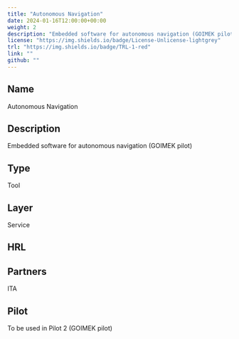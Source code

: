 ```yaml
---
title: "Autonomous Navigation"
date: 2024-01-16T12:00:00+00:00
weight: 2
description: "Embedded software for autonomous navigation (GOIMEK pilot)"
license: "https://img.shields.io/badge/License-Unlicense-lightgrey"
trl: "https://img.shields.io/badge/TRL-1-red"
link: ""
github: ""
---
```


## Name
Autonomous Navigation

## Description
Embedded software for autonomous navigation (GOIMEK pilot)

## Type
Tool

## Layer
Service

## HRL


## Partners
ITA

## Pilot
To be used in Pilot 2 (GOIMEK pilot)
